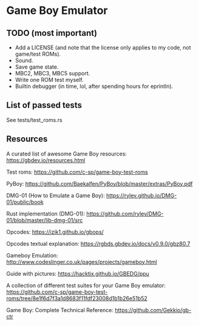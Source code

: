 # Game Boy Emulator

## TODO (most important)

* Add a LICENSE (and note that the license only applies to my code, not game/test ROMs).
* Sound.
* Save game state.
* MBC2, MBC3, MBC5 support.
* Write one ROM test myself.
* Builtin debugger (in time, lol, after spending hours for eprintln).

## List of passed tests

See tests/test_roms.rs

## Resources

A curated list of awesome Game Boy resources: https://gbdev.io/resources.html

Test roms: https://github.com/c-sp/game-boy-test-roms

PyBoy: https://github.com/Baekalfen/PyBoy/blob/master/extras/PyBoy.pdf

DMG-01 (How to Emulate a Game Boy): https://rylev.github.io/DMG-01/public/book

Rust implementation (DMG-01): https://github.com/rylev/DMG-01/blob/master/lib-dmg-01/src

Opcodes: https://izik1.github.io/gbops/

Opcodes textual explanation: https://rgbds.gbdev.io/docs/v0.9.0/gbz80.7

Gameboy Emulation: http://www.codeslinger.co.uk/pages/projects/gameboy.html

Guide with pictures: https://hacktix.github.io/GBEDG/ppu

A collection of different test suites for your Game Boy emulator: https://github.com/c-sp/game-boy-test-roms/tree/8e1f6d7f3a1d8683f11fdf23008d1b1b26e51b52

Game Boy: Complete Technical Reference: https://github.com/Gekkio/gb-ctr
